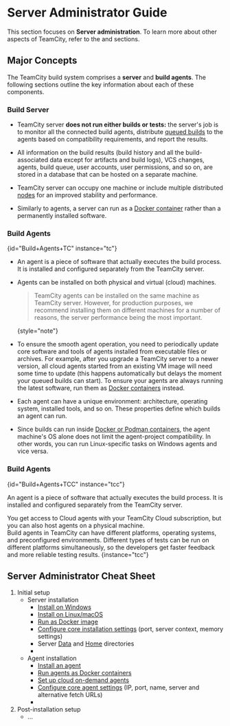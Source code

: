 # Server Administrator Guide

This section focuses on **Server administration**. To learn more about other aspects of TeamCity, refer to the [](project-administrator-guide.md) and [](user-guide.md) sections.

## Major Concepts

The TeamCity build system comprises a **server** and **build agents**. The following sections outline the key information about each of these components.

### Build Server

* TeamCity server __does not run either builds or tests:__ the server's job is to monitor all the connected build agents, distribute [queued builds](working-with-build-queue.md) to the agents based on compatibility requirements, and report the results.

* All information on the build results (build history and all the build-associated data except for artifacts and build logs), VCS changes,
agents, build queue, user accounts, user permissions, and so on, are stored in a database that can be hosted on a separate machine.

* TeamCity server can occupy one machine or include multiple distributed [nodes](multinode-setup.md) for an improved stability and performance.

* Similarly to agents, a server can run as a [Docker container](https://hub.docker.com/r/jetbrains/teamcity-server) rather than a permanently installed software.

### Build Agents
{id="Build+Agents+TC" instance="tc"}

* An agent is a piece of software that actually executes the build process.
It is installed and configured separately from the TeamCity server.

* Agents can be installed on both physical and virtual (cloud) machines.

    > TeamCity agents can be installed on the same machine as TeamCity server. However, for production purposes, we recommend installing them on different machines for a number of reasons, the server performance being the most important.
    >
    {style="note"}

* To ensure the smooth agent operation, you need to periodically update core software and tools of agents installed from executable files or archives. For example, after you upgrade a TeamCity server to a newer version, all cloud agents started from an existing VM image will need some time to update (this happens automatically but delays the moment your queued builds can start). To ensure your agents are always running the latest software, run them as [Docker containers](agent-docker-images.md) instead.

* Each agent can have a unique environment: architecture, operating system, installed tools, and so on. These properties define which builds an agent can run.

* Since builds can run inside [Docker or Podman containers](container-wrapper.md), the agent machine's OS alone does not limit the agent-project compatibility. In other words, you can run Linux-specific tasks on Windows agents and vice versa.




### Build Agents
{id="Build+Agents+TCC" instance="tcc"}

An agent is a piece of software that actually executes the build process.
It is installed and configured separately from the TeamCity server.

You get access to Cloud agents with your TeamCity Cloud subscription,
but you can also host agents on a physical machine.  
Build agents in TeamCity can have different platforms, operating systems, and preconfigured environments.
Different types of tests can be run on different platforms simultaneously,
so the developers get faster feedback and more reliable testing results.
{instance="tcc"}


## Server Administrator Cheat Sheet

1. Initial setup
   * Server installation
     * [Install on Windows](install-teamcity-server-on-windows.md)
     * [Install on Linux/macOS](install-teamcity-server-on-linux-or-macos.md)
     * [Run as Docker image](https://hub.docker.com/r/jetbrains/teamcity-server)
     * [Configure core installation settings](configure-server-installation.md) (port, server context, memory settings)
     * Server [Data](teamcity-data-directory.md) and [Home](teamcity-home-directory.md) directories
     * [](start-teamcity-server.md)
   * Agent installation
     * [Install an agent](install-teamcity-agent.md)
     * [Run agents as Docker containers](agent-docker-images.md)
     * [Set up cloud on-demand agents](teamcity-integration-with-cloud-solutions.md)
     * [Configure core agent settings](configure-agent-installation.md) (IP, port, name, server and alternative fetch URLs)
     * [](start-teamcity-agent.md)
2. Post-installation setup
   * ...














